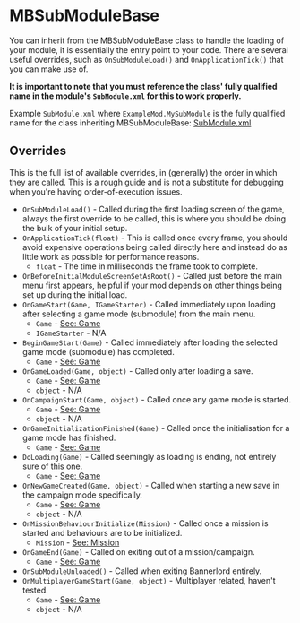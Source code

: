 # MBSubModuleBase

You can inherit from the MBSubModuleBase class to handle the loading of your module, it is essentially the entry point to your code. There are several useful overrides, such as `OnSubModuleLoad()` and `OnApplicationTick()` that you can make use of.

**It is important to note that you must reference the class' fully qualified name in the module's `SubModule.xml` for this to work properly.**

Example `SubModule.xml` where `ExampleMod.MySubModule` is the fully qualified name for the class inheriting MBSubModuleBase: [SubModule.xml](../../_xmldocs/submodule.md)

## Overrides

This is the full list of available overrides, in \(generally\) the order in which they are called. This is a rough guide and is not a substitute for debugging when you're having order-of-execution issues.

* `OnSubModuleLoad()` - Called during the first loading screen of the game, always the first override to be called, this is where you should be doing the bulk of your initial setup.
* `OnApplicationTick(float)` - This is called once every frame, you should avoid expensive operations being called directly here and instead do as little work as possible for performance reasons. 
  * `float` - The time in milliseconds the frame took to complete.
* `OnBeforeInitialModuleScreenSetAsRoot()` - Called just before the main menu first appears, helpful if your mod depends on other things being set up during the initial load.
* `OnGameStart(Game, IGameStarter)` - Called immediately upon loading after selecting a game mode \(submodule\) from the main menu.
  * `Game` - [See: Game](https://github.com/Bannerlord-Modding/Documentation/tree/8e7de4e7aba5bbbc7f8fb951a66936248b8be454/_csharp-api/core/game.md)
  * `IGameStarter` - N/A
* `BeginGameStart(Game)` - Called immediately after loading the selected game mode \(submodule\) has completed.
  * `Game` - [See: Game](https://github.com/Bannerlord-Modding/Documentation/tree/8e7de4e7aba5bbbc7f8fb951a66936248b8be454/_csharp-api/core/game.md)
* `OnGameLoaded(Game, object)` -  Called only after loading a save.
  * `Game` - [See: Game](https://github.com/Bannerlord-Modding/Documentation/tree/8e7de4e7aba5bbbc7f8fb951a66936248b8be454/_csharp-api/core/game.md)
  * `object` - N/A
* `OnCampaignStart(Game, object)` -  Called once any game mode is started.
  * `Game` - [See: Game](https://github.com/Bannerlord-Modding/Documentation/tree/8e7de4e7aba5bbbc7f8fb951a66936248b8be454/_csharp-api/core/game.md)
  * `object` - N/A
* `OnGameInitializationFinished(Game)` - Called once the initialisation for a game mode has finished.
  * `Game` - [See: Game](https://github.com/Bannerlord-Modding/Documentation/tree/8e7de4e7aba5bbbc7f8fb951a66936248b8be454/_csharp-api/core/game.md)
* `DoLoading(Game)` -  Called seemingly as loading is ending, not entirely sure of this one.
  * `Game` - [See: Game](https://github.com/Bannerlord-Modding/Documentation/tree/8e7de4e7aba5bbbc7f8fb951a66936248b8be454/_csharp-api/core/game.md)
* `OnNewGameCreated(Game, object)` -  Called when starting a new save in the campaign mode specifically.
  * `Game` - [See: Game](https://github.com/Bannerlord-Modding/Documentation/tree/8e7de4e7aba5bbbc7f8fb951a66936248b8be454/_csharp-api/core/game.md)
  * `object` - N/A
* `OnMissionBehaviourInitialize(Mission)` - Called once a mission is started and behaviours are to be initialized.
  * `Mission` - [See: Mission](mission.md)
* `OnGameEnd(Game)` - Called on exiting out of a mission/campaign.
  * `Game` - [See: Game](https://github.com/Bannerlord-Modding/Documentation/tree/8e7de4e7aba5bbbc7f8fb951a66936248b8be454/_csharp-api/core/game.md)
* `OnSubModuleUnloaded()` - Called when exiting Bannerlord entirely.
* `OnMultiplayerGameStart(Game, object)` - Multiplayer related, haven't tested.
  * `Game` - [See: Game](https://github.com/Bannerlord-Modding/Documentation/tree/8e7de4e7aba5bbbc7f8fb951a66936248b8be454/_csharp-api/core/game.md)
  * `object` - N/A

